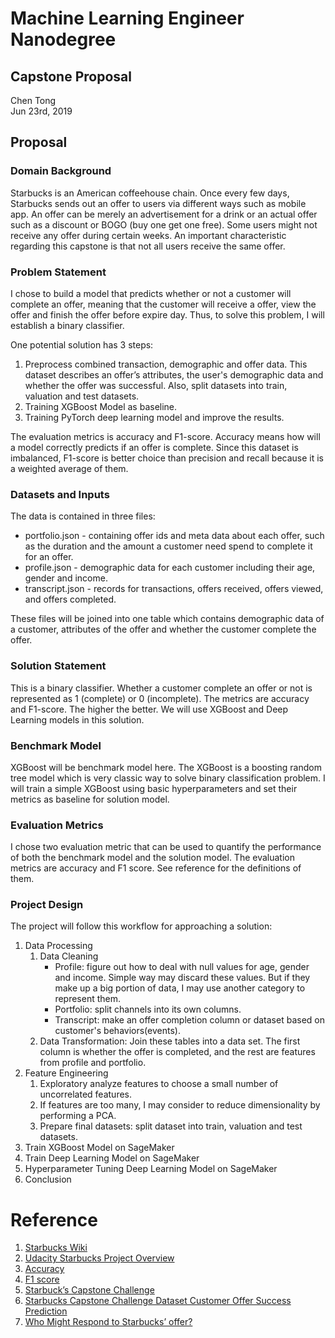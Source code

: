 # Machine Learning Engineer Nanodegree
## Capstone Proposal
Chen Tong  
Jun 23rd, 2019

## Proposal

### Domain Background

Starbucks is an American coffeehouse chain. Once every few days, Starbucks sends out an offer to users via different ways such as mobile app. An offer can be merely an advertisement for a drink or an actual offer such as a discount or BOGO (buy one get one free). Some users might not receive any offer during certain weeks. An important characteristic regarding this capstone is that not all users receive the same offer.

### Problem Statement

I chose to build a model that predicts whether or not a customer will complete an offer, meaning that the customer will receive a offer, view the offer and finish the offer before expire day. Thus, to solve this problem, I will establish a binary classifier.  

One potential solution has 3 steps:
1. Preprocess combined transaction, demographic and offer data. This dataset describes an offer’s attributes, the user's demographic data and whether the offer was successful. Also, split datasets into train, valuation and test datasets.    
2. Training XGBoost Model as baseline.  
3. Training PyTorch deep learning model and improve the results. 

The evaluation metrics is accuracy and F1-score. Accuracy means how will a model correctly predicts if an offer is complete. Since this dataset is imbalanced, F1-score is better choice than precision and recall because it is a weighted average of them. 

### Datasets and Inputs

The data is contained in three files: 
* portfolio.json - containing offer ids and meta data about each offer, such as the duration and the amount a customer need spend to complete it for an offer.    
* profile.json - demographic data for each customer including their age, gender and income.    
* transcript.json - records for transactions, offers received, offers viewed, and offers completed.  

These files will be joined into one table which contains demographic  data of a customer, attributes of the offer and whether the customer complete the offer.  

### Solution Statement

This is a binary classifier. Whether a customer complete an offer or not is represented as 1 (complete) or 0 (incomplete). The metrics are accuracy and F1-score. The higher the better. We will use XGBoost and Deep Learning models in this solution. 

### Benchmark Model

XGBoost will be benchmark model here. The XGBoost is a boosting random  tree model which is very classic way to solve binary classification problem. I will train a simple XGBoost using basic hyperparameters and set their metrics as baseline for solution model.

### Evaluation Metrics

I chose two evaluation metric that can be used to quantify the performance of both the benchmark model and the solution model. The evaluation metrics are accuracy and F1 score. See reference for the definitions of them.   

### Project Design

The project will follow this workflow for approaching a solution:
1. Data Processing  
    1. Data Cleaning
        * Profile: figure out how to deal with null values for age, gender and income. Simple way may discard these values. But if they make up a big portion of data, I may use another category to represent them.  
        * Portfolio: split channels into its own columns.  
        * Transcript: make an offer completion column or dataset based on customer's behaviors(events). 
    2. Data Transformation: Join these tables into a data set. The first column is whether the offer is completed, and the rest are features from profile and portfolio.  
2. Feature Engineering  
    1. Exploratory analyze features to choose a small number of uncorrelated features.    
    2. If features are too many, I may consider to reduce dimensionality by performing a PCA.  
    3. Prepare final datasets: split dataset into train, valuation and test datasets.    
3. Train XGBoost Model on SageMaker  
4. Train Deep Learning Model on SageMaker  
5. Hyperparameter Tuning Deep Learning Model on SageMaker  
6. Conclusion  

# Reference
1. [Starbucks Wiki](https://en.wikipedia.org/wiki/Starbucks)
2. [Udacity Starbucks Project Overview](https://www.youtube.com/watch?time_continue=60&v=bq-H7M5BU3U)
3. [Accuracy](https://scikit-learn.org/stable/modules/generated/sklearn.metrics.accuracy_score.html#sklearn.metrics.accuracy_score)
4. [F1 score](https://scikit-learn.org/stable/modules/generated/sklearn.metrics.f1_score.html#sklearn.metrics.f1_score)
5. [Starbuck’s Capstone Challenge](https://towardsdatascience.com/starbucks-capstone-challenge-8f4075b7a1da)
6. [Starbucks Capstone Challenge Dataset Customer Offer Success Prediction](https://medium.com/@mspcvsp/starbucks-capstone-challenge-dataset-customer-offer-success-prediction-916bbcdc5bd5)
7. [Who Might Respond to Starbucks’ offer?](https://medium.com/@harrygky/who-might-respond-to-starbucks-offer-f275d939bf6f)
